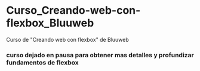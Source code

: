 # Curso_Creando-web-con-flexbox_Bluuweb

Curso de "Creando web con flexbox" de Bluuweb

### curso dejado en pausa para obtener mas detalles y profundizar fundamentos de flexbox
